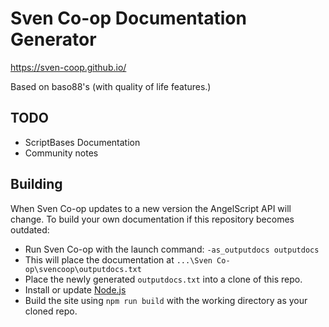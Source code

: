 # Sven Co-op Documentation Generator

https://sven-coop.github.io/


Based on baso88's (with quality of life features.)


## TODO
 - ScriptBases Documentation
 - Community notes


## Building
When Sven Co-op updates to a new version the AngelScript API will change. To build your own documentation if this repository becomes outdated:

- Run Sven Co-op with the launch command: `-as_outputdocs outputdocs`
- This will place the documentation at `...\Sven Co-op\svencoop\outputdocs.txt`
- Place the newly generated `outputdocs.txt` into a clone of this repo.
- Install or update [Node.js](https://nodejs.org/en)
- Build the site using `npm run build` with the working directory as your cloned repo.